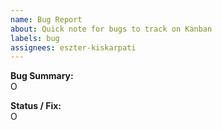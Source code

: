 ```yaml
---
name: Bug Report
about: Quick note for bugs to track on Kanban
labels: bug
assignees: eszter-kiskarpati
---
```


**Bug Summary:**  
O  

**Status / Fix:**  
O